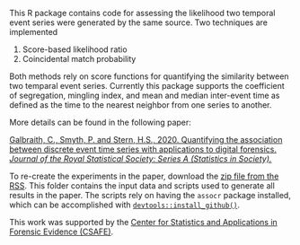 This R package contains code for assessing the likelihood two temporal event series were generated by the same source. Two techniques are implemented
1. Score-based likelihood ratio
2. Coincidental match probability

Both methods rely on score functions for quantifying the similarity between two temparal event series. Currently this package supports the coefficient of segregation, mingling index, and mean and median inter-event time as defined as the time to the nearest neighbor from one series to another.

More details can be found in the following paper:

[Galbraith, C., Smyth, P. and Stern, H.S., 2020. Quantifying the association between discrete event time series with applications to digital forensics. *Journal of the Royal Statistical Society: Series A (Statistics in Society).*](https://rss.onlinelibrary.wiley.com/doi/full/10.1111/rssa.12549)

To re-create the experiments in the paper, download the [zip file from the RSS](https://rss.onlinelibrary.wiley.com/pb-assets/hub-assets/rss/Datasets/RSSA%20183.3/A1549Galbraith-1591284720010.zip). This folder contains the input data and scripts used to generate all results in the paper. The scripts rely on having the `assocr` package installed, which can be accomplished with [`devtools::install_github()`](https://github.com/r-lib/devtools).

This work was supported by the [Center for Statistics and Applications in Forensic Evidence (CSAFE)](https://forensicstats.org/).

